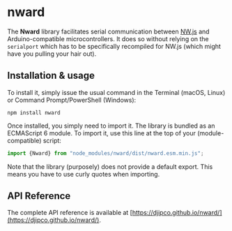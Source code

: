 # nward

The **Nward** library facilitates serial communication between [NW.js](https://nwjs.io) and 
Arduino-compatible microcontrollers. It does so without relying on the `serialport` which has to be 
specifically recompiled for NW.js (which might have you pulling your hair out).

## Installation & usage

To install it, simply issue the usual command in the Terminal (macOS, Linux) or Command 
Prompt/PowerShell (Windows): 

```
npm install nward
```
Once installed, you simply need to import it. The library is bundled as an ECMAScript 6 module. To 
import it, use this line at the top of your (module-compatible) script: 

```javascript
import {Nward} from "node_modules/nward/dist/nward.esm.min.js";
```
Note that the library (purposely) does not provide a default export. This means you have to use 
curly quotes when importing.

## API Reference

The complete API reference is available at 
[https://djipco.github.io/nward/](https://djipco.github.io/nward/).
